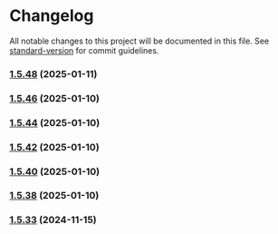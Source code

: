 # Changelog

All notable changes to this project will be documented in this file. See [standard-version](https://github.com/conventional-changelog/standard-version) for commit guidelines.

### [1.5.48](https://github.com/PEAL-26/mfds/compare/v1.5.47...v1.5.48) (2025-01-11)

### [1.5.46](https://github.com/PEAL-26/mfds/compare/v1.5.45...v1.5.46) (2025-01-10)

### [1.5.44](https://github.com/PEAL-26/mfds/compare/v1.5.43...v1.5.44) (2025-01-10)

### [1.5.42](https://github.com/PEAL-26/mfds/compare/v1.5.41...v1.5.42) (2025-01-10)

### [1.5.40](https://github.com/PEAL-26/mfds/compare/v1.5.39...v1.5.40) (2025-01-10)

### [1.5.38](https://github.com/PEAL-26/mfds/compare/v1.5.37...v1.5.38) (2025-01-10)

### [1.5.33](https://github.com/PEAL-26/software-edv/compare/v1.5.32...v1.5.33) (2024-11-15)
